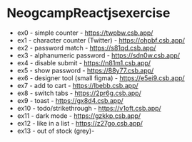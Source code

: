 # NeogcampReactjsexercise
- ex0 - simple counter - https://twpbw.csb.app/
- ex1 - character counter (Twitter) - https://ohpbf.csb.app/
- ex2 - password match - https://s81qd.csb.app/
- ex3 - alphanumeric password -    https://sdn0w.csb.app/
- ex4 - disable submit - https://n81m1.csb.app/
- ex5 - show password - https://88y77.csb.app/
- ex6 - designer tool (small figma) - https://e5ei9.csb.app/
- ex7 - add to cart - https://lbebb.csb.app/
- ex8 - switch tabs - https://2pr6g.csb.app/
- ex9 - toast - https://gx8d4.csb.app/
- ex10 - todo/strikethrough -  https://v1oft.csb.app/
- ex11 - dark mode - https://gzkkp.csb.app/
- ex12 - like in a list - https://z27go.csb.app/
- ex13 - out of stock (grey)- 
